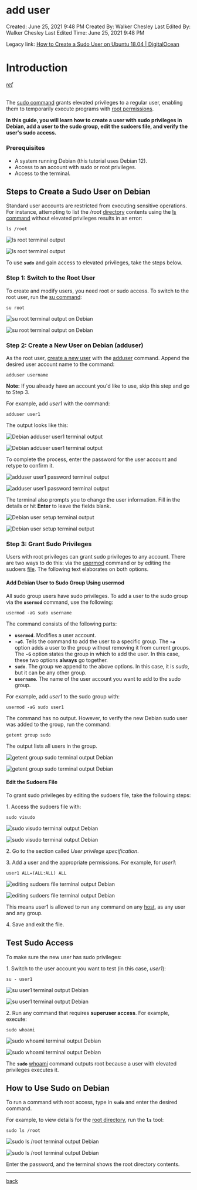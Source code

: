 # add user

Created: June 25, 2021 9:48 PM
Created By: Walker Chesley
Last Edited By: Walker Chesley
Last Edited Time: June 25, 2021 9:48 PM

Legacy link: [How to Create a Sudo User on Ubuntu 18.04 | DigitalOcean](https://www.digitalocean.com/community/tutorials/how-to-create-a-new-sudo-enabled-user-on-ubuntu-18-04-quickstart)

# Introduction

###### [ref](https://phoenixnap.com/kb/create-a-sudo-user-on-debian)

The [sudo command](https://phoenixnap.com/kb/linux-sudo-command) grants elevated privileges to a regular user, enabling them to temporarily execute programs with [root permissions](https://phoenixnap.com/glossary/what-is-root-access).

**In this guide, you will learn how to create a user with sudo privileges in Debian, add a user to the sudo group, edit the sudoers file, and verify the user's sudo access.**

### Prerequisites

-   A system running Debian (this tutorial uses Debian 12).
-   Access to an account with sudo or root privileges.
-   Access to the terminal.

## Steps to Create a Sudo User on Debian

Standard user accounts are restricted from executing sensitive operations. For instance, attempting to list the _/root_ [directory](https://phoenixnap.com/glossary/what-is-a-directory) contents using the [ls command](https://phoenixnap.com/kb/linux-ls-commands) without elevated privileges results in an error:

    ls /root

![ls root terminal output](https://phoenixnap.com/kb/wp-content/uploads/2024/04/ls-root-without-sudo-terminal-output.png)

![ls root terminal output](https://phoenixnap.com/kb/wp-content/uploads/2024/04/ls-root-without-sudo-terminal-output.png)

To use **`sudo`** and gain access to elevated privileges, take the steps below.

### Step 1: Switch to the Root User

To create and modify users, you need root or sudo access. To switch to the root user, run the [su command](https://phoenixnap.com/kb/su-command-linux-examples):

    su root

![su root terminal output on Debian](https://phoenixnap.com/kb/wp-content/uploads/2024/04/su-root-terminal-output.png)

![su root terminal output on Debian](https://phoenixnap.com/kb/wp-content/uploads/2024/04/su-root-terminal-output.png)

### Step 2: Create a New User on Debian (adduser)

As the root user, [create a new user](https://phoenixnap.com/kb/linux-user-create) with the [adduser](https://phoenixnap.com/kb/linux-adduser) command. Append the desired user account name to the command:

    adduser username

**Note:** If you already have an account you'd like to use, skip this step and go to Step 3.

For example, add _user1_ with the command:

    adduser user1

The output looks like this:

![Debian adduser user1 terminal output](https://phoenixnap.com/kb/wp-content/uploads/2024/04/adduser-user1-terminal-output.png)

![Debian adduser user1 terminal output](https://phoenixnap.com/kb/wp-content/uploads/2024/04/adduser-user1-terminal-output.png)

To complete the process, enter the password for the user account and retype to confirm it.

![adduser user1 password terminal output](https://phoenixnap.com/kb/wp-content/uploads/2024/04/adduser-user1-password-terminal-output.png)

![adduser user1 password terminal output](https://phoenixnap.com/kb/wp-content/uploads/2024/04/adduser-user1-password-terminal-output.png)

The terminal also prompts you to change the user information. Fill in the details or hit **Enter** to leave the fields blank.

![Debian user setup terminal output](https://phoenixnap.com/kb/wp-content/uploads/2024/04/user-setup-terminal-output.png)

![Debian user setup terminal output](https://phoenixnap.com/kb/wp-content/uploads/2024/04/user-setup-terminal-output.png)

### Step 3: Grant Sudo Privileges

Users with root privileges can grant sudo privileges to any account. There are two ways to do this: via the [usermod](https://phoenixnap.com/kb/usermod-linux) command or by editing the sudoers [file](https://phoenixnap.com/glossary/what-is-a-file). The following text elaborates on both options.

#### Add Debian User to Sudo Group Using usermod

All sudo group users have sudo privileges. To add a user to the sudo group via the **`usermod`** command, use the following:

    usermod -aG sudo username

The command consists of the following parts:

-   **`usermod`**. Modifies a user account.
-   **`-aG`**. Tells the command to add the user to a specific group. The **`-a`** option adds a user to the group without removing it from current groups. The **`-G`** option states the group in which to add the user. In this case, these two options **always** go together.
-   **`sudo`**. The group we append to the above options. In this case, it is _sudo_, but it can be any other group.
-   **`username`**. The name of the user account you want to add to the sudo group.

For example, add _user1_ to the sudo group with:

    usermod -aG sudo user1

The command has no output. However, to verify the new Debian sudo user was added to the group, run the command:

    getent group sudo

The output lists all users in the group.

![getent group sudo terminal output Debian](https://phoenixnap.com/kb/wp-content/uploads/2024/04/getent-group-sudo-terminal-output.png)

![getent group sudo terminal output Debian](https://phoenixnap.com/kb/wp-content/uploads/2024/04/getent-group-sudo-terminal-output.png)

#### Edit the Sudoers File

To grant sudo privileges by editing the sudoers file, take the following steps:

1\. Access the sudoers file with:

    sudo visudo

![sudo visudo terminal output Debian](https://phoenixnap.com/kb/wp-content/uploads/2024/04/sudo-visudo-terminal-output.png)

![sudo visudo terminal output Debian](https://phoenixnap.com/kb/wp-content/uploads/2024/04/sudo-visudo-terminal-output.png)

2\. Go to the section called _User privilege specification_.

3. Add a user and the appropriate permissions. For example, for _user1_:

    user1 ALL=(ALL:ALL) ALL

![editing sudoers file terminal output Debian](https://phoenixnap.com/kb/wp-content/uploads/2024/04/editing-sudoers-file-terminal-output.png)

![editing sudoers file terminal output Debian](https://phoenixnap.com/kb/wp-content/uploads/2024/04/editing-sudoers-file-terminal-output.png)

This means user1 is allowed to run any command on any [host](https://phoenixnap.com/glossary/what-is-a-host), as any user and any group.

4. Save and exit the file.

## Test Sudo Access

To make sure the new user has sudo privileges:

1\. Switch to the user account you want to test (in this case, _user1_):

    su - user1

![su user1 terminal output Debian](https://phoenixnap.com/kb/wp-content/uploads/2024/04/su-user1-terminal-output-2.png)

![su user1 terminal output Debian](https://phoenixnap.com/kb/wp-content/uploads/2024/04/su-user1-terminal-output-2.png)

2\. Run any command that requires **superuser access**. For example, execute:

    sudo whoami

![sudo whoami terminal output Debian](https://phoenixnap.com/kb/wp-content/uploads/2024/04/sudo-whoami-terminal-output.png)

![sudo whoami terminal output Debian](https://phoenixnap.com/kb/wp-content/uploads/2024/04/sudo-whoami-terminal-output.png)

The **`sudo`** [whoami](https://phoenixnap.com/kb/whoami-linux) command outputs root because a user with elevated privileges executes it.

## How to Use Sudo on Debian

To run a command with root access, type in **`sudo`** and enter the desired command.

For example, to view details for the [root directory](https://phoenixnap.com/glossary/root-directory), run the **`ls`** tool:

    sudo ls /root

![sudo ls /root terminal output Debian](https://phoenixnap.com/kb/wp-content/uploads/2024/04/sudo-ls-root-terminal-output-1.png)

![sudo ls /root terminal output Debian](https://phoenixnap.com/kb/wp-content/uploads/2024/04/sudo-ls-root-terminal-output-1.png)

Enter the password, and the terminal shows the root directory contents.

---
[back](./README.md)

